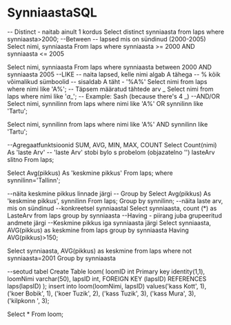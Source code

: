 # SynniaastaSQL

-- Distinct - naitab ainult 1 kordus
Select distinct synniaasta
from laps
where synniaasta>2000;
--Between
-- lapsed mis on sündinud (2000-2005)
Select nimi, synniaasta
From laps
where synniaasta >= 2000 AND synniaasta <= 2005

Select nimi, synniaasta
From laps
where synniaasta between 2000 AND synniaasta 2005
--LIKE
-- naita lapsed, kelle nimi algab A tähega
-- % kõik võimalikud sümboolid
-- sisaldab A täht - '%A%'
Select nimi
from laps
where nimi like 'A%';
-- Täpsem määratud tähtede arv _
Select nimi
from laps
where nimi like '_a__'; -- Example: Sash (because there's 4 _)
--AND/OR
Select nimi, synnilinn
from laps
where nimi like 'A%'
OR synnilinn like 'Tartu';

Select nimi, synnilinn
from laps
where nimi like 'A%'
AND synnilinn like 'Tartu';

--Agregaatfunktsioonid
SUM, AVG, MIN, MAX, COUNT
Select Count(nimi) As 'laste Arv' -- 'laste Arv' stobi bylo s probelom (objazatelno '') lasteArv slitno
From laps;

Select Avg(pikkus) As 'keskmine pikkus'
From laps;
where synnilinn='Tallinn';

--näita keskmine pikkus linnade järgi
-- Group by
Select Avg(pikkus) As 'keskmine pikkus', synnilinn
From laps;
Group by synnilinn;
--näita laste arv, mis on sündinud
--konkreetsel synniaastal
Select synniaasta, count (*) as LasteArv
from laps
group by synniaasta
--Having - piirang juba grupeeritud andmete järgi
--Keskmine pikkus iga synniaasta järgi
Select synniaasta, AVG(pikkus) as keskmine
from laps
group by synniaasta
Having AVG(pikkus)>150;

Select synniaasta, AVG(pikkus) as keskmine
from laps
where not synniaasta=2001
Group by synniaasta

--seotud tabel
Create Table loom(
loomID int Primary key identity(1,1),
loomNimi varchar(50),
lapsID int,
FOREIGN KEY (lapsID) REFERENCES laps(lapsID)
);
insert into loom(loomNimi, lapsID)
values('kass Kott', 1),
('koer Bobik', 1),
('koer Tuzik', 2),
('kass Tuzik', 3),
('kass Mura', 3),
('kilpkonn ', 3);

Select * From loom;
